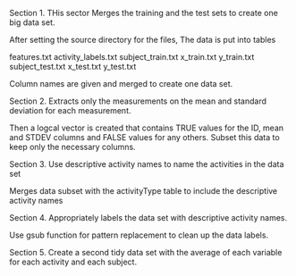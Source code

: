 Section 1. 
THis sector Merges the training and the test sets to create one big data set.

After setting the source directory for the files, The data is put into tables

features.txt
activity_labels.txt
subject_train.txt
x_train.txt
y_train.txt
subject_test.txt
x_test.txt
y_test.txt

Column names are given and merged to create one data set.

Section 2. 
Extracts only the measurements on the mean and standard deviation for each measurement.

Then a logcal vector is created that contains TRUE values for the ID, mean and STDEV columns and FALSE values for any others. Subset this data to keep only the necessary columns.

Section 3. 
Use descriptive activity names to name the activities in the data set

Merges data subset with the activityType table to include the descriptive activity names

Section 4. 
Appropriately labels the data set with descriptive activity names.

Use gsub function for pattern replacement to clean up the data labels.

Section 5. 
Create a second tidy data set with the average of each variable for each activity and each subject.
